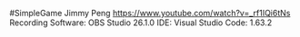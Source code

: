 #SimpleGame
Jimmy Peng
https://www.youtube.com/watch?v=_rf1IQi6tNs
Recording Software: OBS Studio 26.1.0
IDE: Visual Studio Code: 1.63.2